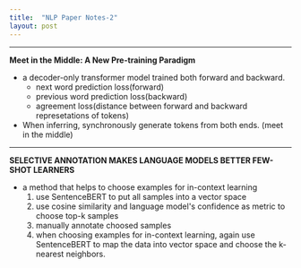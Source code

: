 ```yaml
---
title:  "NLP Paper Notes-2"
layout: post
---
```



-----
**Meet in the Middle: A New Pre-training Paradigm**
- a decoder-only transformer model trained both forward and backward.
    - next word prediction loss(forward)
    - previous word prediction loss(backward)
    - agreement loss(distance between forward and backward represetations of tokens)
- When inferring, synchronously generate tokens from both ends. (meet in the middle)

-----

**SELECTIVE ANNOTATION MAKES LANGUAGE MODELS BETTER FEW-SHOT LEARNERS**
- a method that helps to choose examples for in-context learning
    1. use SentenceBERT to put all samples into a vector space
    2. use cosine similarity and language model's confidence as metric to choose top-k samples
    3. manually annotate choosed samples
    4. when choosing examples for in-context learning, again use SentenceBERT to map the data into vector space and choose the k-nearest neighbors.


